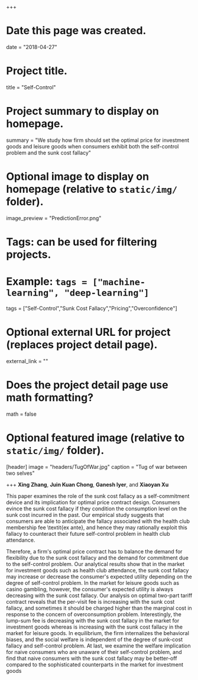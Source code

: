 +++
# Date this page was created.
date = "2018-04-27"

# Project title.
title = "Self-Control"

# Project summary to display on homepage.
summary = "We study how firm should set the optimal price for investment goods and leisure goods when consumers exhibit both the self-control problem and the sunk cost fallacy"

# Optional image to display on homepage (relative to `static/img/` folder).
image_preview = "PredictionError.png"

# Tags: can be used for filtering projects.
# Example: `tags = ["machine-learning", "deep-learning"]`
tags = ["Self-Control","Sunk Cost Fallacy","Pricing","Overconfidence"]

# Optional external URL for project (replaces project detail page).
external_link = ""

# Does the project detail page use math formatting?
math = false

# Optional featured image (relative to `static/img/` folder).
[header]
image = "headers/TugOfWar.jpg"
caption = "Tug of war between two selves"

+++
**Xing Zhang**, **Juin Kuan Chong**, **Ganesh Iyer**, and **Xiaoyan Xu**

This paper examines the role of the sunk cost fallacy as a self-commitment device and its implication for optimal price contract design. Consumers evince the sunk cost fallacy if they condition the consumption level on the sunk cost incurred in the past. Our empirical study suggests that consumers are able to anticipate the fallacy associated with the health club membership fee \textit{ex ante}, and hence they may rationally exploit this fallacy to counteract their future self-control problem in health club attendance.

Therefore, a firm's optimal price contract has to balance the demand for flexibility due to the sunk cost fallacy and the demand for commitment due to the self-control problem. Our analytical results show that in the market for investment goods such as health club attendance, the sunk cost fallacy may increase or decrease the consumer's expected utility depending on the degree of self-control problem. In the market for leisure goods such as casino gambling, however, the consumer's expected utility is always decreasing with the sunk cost fallacy. Our analysis on optimal two-part tariff contract reveals that the per-visit fee is increasing with the sunk cost fallacy, and sometimes it should be charged higher than the marginal cost in response to the concern of overconsumption problem. Interestingly, the lump-sum fee is decreasing with the sunk cost fallacy in the market for investment goods whereas is increasing with the sunk cost fallacy in the market for leisure goods. In equilibrium, the firm internalizes the behavioral biases, and the social welfare is independent of the degree of sunk-cost fallacy and self-control problem. At last, we examine the welfare implication for naive consumers who are unaware of their self-control problem, and find that naive consumers with the sunk cost fallacy may be better-off compared to the sophisticated counterparts in the market for investment goods